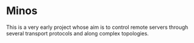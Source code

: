 Minos
=====

This is a very early project whose aim is to control remote servers
through several transport protocols and along complex topologies.


